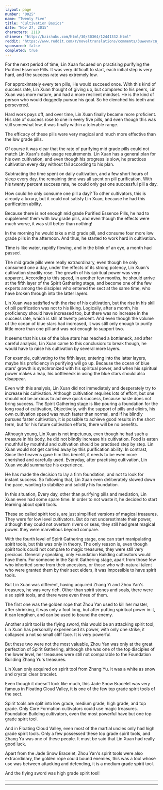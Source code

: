 ```yaml
---
layout: page
number: "0025"
name: "Twenty Five"
title: "Cultivation Basics"
date: "Nov 27, 2015"
characters: 2118
chinese: "http://baishuku.com/html/30/30364/12441332.html"
reddit: "https://www.reddit.com/r/noveltranslations/comments/3uwevm/cn_tempered_immortal_chapter_0025_0026/"
sponsored: false
completed: true
---
```


For the next period of time, Lin Xuan focused on practising purifying the Purified Essence Pills. It was very difficult to start, each initial step is very hard, and the success rate was extremely low.

For approximately every ten pills, He would succeed once. With this kind of success rate, Lin Xuan thought of giving up, but compared to his peers, Lin Xuan was more mature, and had a more resilient mindset. He is the kind of person who would doggedly pursue his goal. So he clenched his teeth and persevered.

Hard work pays off, and over time, Lin Xuan finally became more proficient. His rate of success rose to one in every five pills, and even though this was still somewhat low, it was finally within a tolerable range.

The efficacy of these pills were very magical and much more effective than the low grade pills.

Of course it was clear that the rate of purifying mid grade pills could not match Lin Xuan's daily usage requirements. Lin Xuan has a general plan for his own cultivation, and even though his progress is slow, he practices cultivation every day without fail according to his plan.

Subtracting the time spent on daily cultivation, and a few short hours of sleep every day, the remaining time was all spent on pill purification. With his twenty percent success rate, he could only get one successful pill a day.

How could he only consume one pill a day? To other cultivators, this is already a luxury, but it could not satisfy Lin Xuan, because he had this purification ability.

Because there is not enough mid grade Purified Essence Pills, he had to supplement them with low grade pills, and even though the effects were much worse, it was still better than nothing!

In the morning he would take a mid grade pill, and consume four more low grade pills in the afternoon. And thus, he started to work hard in cultivation.

Time is like water, rapidly flowing, and in the blink of an eye, a month had passed.

The mid grade pills were really extraordinary, even though he only consumed one a day, under the effects of its strong potency, Lin Xuan's cultivation steadily rose. The growth of his spiritual power was very apparent. According to this speed, in another few months, he should arrive at the fifth layer of the Spirit Gathering stage, and become one of the few experts among the disciples who entered the sect at the same time, who have broken through into the latter layers.

Lin Xuan was satisfied with the rise of his cultivation, but the rise in his skill of pill purification was not to his liking. Logically, after a month, his proficiency should have increased too, but there was no increase in the success rate, which is still at twenty percent. And even though the volume of the ocean of blue stars had increased, it was still only enough to purify little more than one pill and was not enough to support two.

It seems that his use of the blue stars has reached a bottleneck, and after careful analysis, Lin Xuan came to this conclusion: to break though, he would have to raise his cultivation by several more layers.

For example, cultivating to the fifth layer, entering into the latter layers, maybe his proficiency in purifying will go up. Because the ocean of blue stars' growth is synchronized with his spiritual power, and when his spiritual power makes a leap, his bottleneck in using the blue stars should also disappear.

Even with this analysis, Lin Xuan did not immediately and desperately try to increase his cultivation. Although cultivation requires lots of effort, but one should not be anxious to achieve quick success, because haste does not bring success. The Spirit Gathering stage is like pouring a foundation for the long road of cultivation, Objectively, with the support of pills and elixirs, his own cultivation speed was much faster than normal, and if he blindly pursues faster cultivation, it is possible to achieve good results in the short term, but for his future cultivation efforts, there will be no benefits.

Although young, Lin Xuan is not impetuous, even though he had such a treasure in his body, he did not blindly increase his cultivation. Food is eaten mouthful by mouthful and cultivation should be practised step by step. Lin Xuan would not get carried away by this purification ability. In contrast, Since the heavens gave him this benefit, it needs to be even more cherished and carefully used. Everyday, after practising cultivation, Lin Xuan would summarize his experience.

He has made the decision to lay a firm foundation, and not to look for instant success. So following that, Lin Xuan even deliberately slowed down the pace, wanting to stabilize and solidify his foundation.

In this situation, Every day, other than purifying pills and mediation, Lin Xuan even had some spare time. In order to not waste it, he decided to start learning about spirit tools.

These so called spirit tools, are just simplified versions of magical treasures. They were for low level cultivators. But do not underestimate their power, although they could not overturn rivers or seas, they still had great magical power. they were marvellous beyond compare.

With the fourth level of Spirit Gathering stage, one can start manipulating spirit tools, but this was only in theory. The only reason is, even though spirit tools could not compare to magic treasures, they were still very precious. Generally speaking, only Foundation Building cultivators would have them. For someone in the Spirit Gathering stage, apart from those few who inherited some from their ancestors, or those who with natural talent who were granted them by their sect elders, it was impossible to have spirit tools.

But Lin Xuan was different, having acquired Zhang Yi and Zhou Yan's treasures, he was very rich. Other than spirit stones and seals, there were also spirit tools, and there were even three of them.

The first one was the golden rope that Zhou Yan used to kill her master, after shrinking, it was only a foot long, but after putting spiritual power in it, it can lengthen, and can be used to bound the enemy.

Another spirit tool is the flying sword, this would be an attacking spirit tool, Lin Xuan has personally experienced its power, with only one strike, it collapsed a not so small cliff face. It is very powerful.

But these two were not the most valuable, Zhou Yan was only at the great perfection of Spirit Gathering, although she was one of the top disciples of the lower level, her treasures were still not comparable to the Foundation Building Zhang Yu's treasures.

Lin Xuan only acquired on spirit tool from Zhang Yu. It was a white as snow and crystal clear bracelet.

Even though it doesn't look like much, this Jade Snow Bracelet was very famous in Floating Cloud Valley, it is one of the few top grade spirit tools of the sect.

Spirit tools are split into low grade, medium grade, high grade, and top grade. Only Core Formation cultivators could use magic treasures. Foundation Building cultivators, even the most powerful have but one top grade spirit tool.

And in Floating Cloud Valley, even most of the martial uncles only had high grade spirit tools. Only a few possessed these top grade spirit tools, and Zhang Yu was one of these people. It must be said that Lin Xuan had really good luck.

Apart from the Jade Snow Bracelet, Zhou Yan's spirit tools were also extraordinary, the golden rope could bound enemies, this was a tool whose use was between attacking and defending, it is a medium grade spirit tool.

And the flying sword was high grade spirit tool!

- - -
- - -
